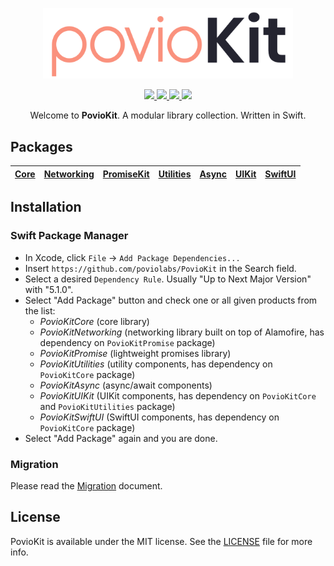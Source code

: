 <p align="center">
    <img src="Resources/PovioKit.png" width="400" max-width="90%" alt="PovioKit" />
</p>

<p align="center">
    <a href="https://swiftpackageregistry.com/poviolabs/PovioKit" alt="Package">
        <img src="https://img.shields.io/badge/SPM-Swift-lightgrey.svg" />
    </a>
    <a href="https://www.swift.org" alt="Swift">
        <img src="https://img.shields.io/badge/Swift-5-orange.svg" />
    </a>
    <a href="./LICENSE" alt="License">
        <img src="https://img.shields.io/badge/Licence-MIT-red.svg" />
    </a>
    <a href="https://github.com/poviolabs/PovioKit/actions/workflows/Tests.yml" alt="Tests Status">
        <img src="https://github.com/poviolabs/PovioKit/actions/workflows/Tests.yml/badge.svg" />
    </a>
</p>

<p align="center">
    Welcome to <b>PovioKit</b>. A modular library collection. Written in Swift.
</p>

## Packages

| [Core](Resources/Core) | [Networking](Resources/Networking) | [PromiseKit](Resources/PromiseKit) | [Utilities](Resources/Utilities) | [Async](Resources/Async) | [UIKit](Resources/UI/UIKit) | [SwiftUI](Resources/UI/SwiftUI) | 
| :-: | :-: | :-: | :-: | :-: | :-: | :-: |

## Installation

### Swift Package Manager
- In Xcode, click `File` -> `Add Package Dependencies...`  
- Insert `https://github.com/poviolabs/PovioKit` in the Search field.
- Select a desired `Dependency Rule`. Usually "Up to Next Major Version" with "5.1.0".
- Select "Add Package" button and check one or all given products from the list:
  - *PovioKitCore* (core library)
  - *PovioKitNetworking* (networking library built on top of Alamofire, has dependency on `PovioKitPromise` package)
  - *PovioKitPromise* (lightweight promises library)
  - *PovioKitUtilities* (utility components, has dependency on `PovioKitCore` package)
  - *PovioKitAsync* (async/await components)
  - *PovioKitUIKit* (UIKit components, has dependency on `PovioKitCore` and `PovioKitUtilities` package)
  - *PovioKitSwiftUI* (SwiftUI components, has dependency on `PovioKitCore` package)
- Select "Add Package" again and you are done.

### Migration

Please read the [Migration](MIGRATING.md) document.

## License

PovioKit is available under the MIT license. See the [LICENSE](LICENSE) file for more info.
